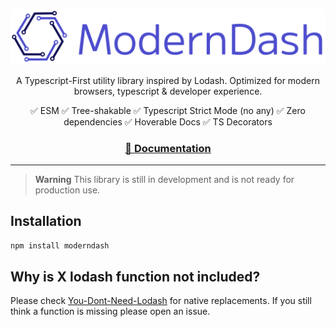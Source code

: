 ![ModernDash Logo](/website/src/assets/moderndashLogo.svg)

<p align=center>
  A Typescript-First utility library inspired by Lodash.
  Optimized for modern browsers, typescript & developer experience.
</p>

<div align=center>
  ✅ ESM
  ✅ Tree-shakable
  ✅ Typescript Strict Mode (no any)
  ✅ Zero dependencies
  ✅ Hoverable Docs
  ✅ TS Decorators
</div>

<h3 align=center>
  <a href="https://moderndash.io" target="_blank">
       📓 Documentation
  </a>
</h3>

---

> **Warning**
> This library is still in development and is not ready for production use.

## Installation

```bash
npm install moderndash
```

## Why is X lodash function not included?
Please check [You-Dont-Need-Lodash](https://github.com/you-dont-need/You-Dont-Need-Lodash-Underscore) for native replacements.
If you still think a function is missing please open an issue.